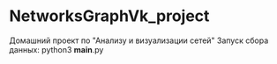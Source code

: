 # NetworksGraphVk_project
Домашний проект по "Анализу и визуализации сетей"
Запуск сбора данных: python3 __main__.py
